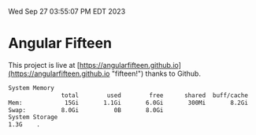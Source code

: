Wed Sep 27 03:55:07 PM EDT 2023

# Angular Fifteen


This project is live at [https://angularfifteen.github.io](https://angularfifteen.github.io "fifteen!") thanks to Github.

```bash
System Memory
               total        used        free      shared  buff/cache   available
Mem:            15Gi       1.1Gi       6.0Gi       300Mi       8.2Gi        13Gi
Swap:          8.0Gi          0B       8.0Gi
System Storage
1.3G	.
